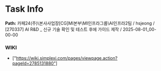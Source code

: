 # Task Info

**Path:** 카페24(주)\본사사업장\[CG]MI본부\MI인프라그룹\AI인프라2팀 / hsjeong / [270337] AI R&D _ 신규 기술 확인 및 테스트 후에 가이드 제작 / 2025-08-01_00-00-00

### WIKI
- ["https://wiki.simplexi.com/pages/viewpage.action?pageId=2785131880"]

